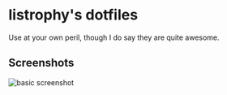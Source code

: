 # listrophy's dotfiles

Use at your own peril, though I do say they are quite awesome.

## Screenshots

![basic screenshot](https://raw.github.com/listrophy/dotfiles/master/screenshots/main.png)
